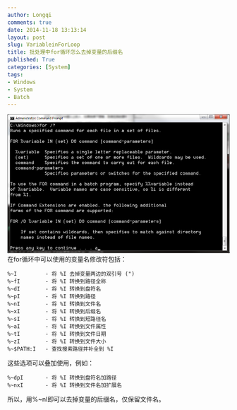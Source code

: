 ```yaml
---
author: Longqi
comments: true
date: 2014-11-18 13:13:14
layout: post
slug: VariableinForLoop
title: 批处理中for循环怎么去掉变量的后缀名
published: True
categories: [System]
tags:
- Windows
- System
- Batch
---
```

![cmd](/public/images/cmd.png)
在for循环中可以使用的变量名修改符包括：

    %~I         - 将 %I 去掉变量两边的双引号 (")
    %~fI        - 将 %I 转换到路径全称
    %~dI        - 将 %I 转换到盘符名
    %~pI        - 将 %I 转换到路径
    %~nI        - 将 %I 转换到文件名
    %~xI        - 将 %I 转换到后缀名
    %~sI        - 将 %I 转换到短路径名
    %~aI        - 将 %I 转换到文件属性
    %~tI        - 将 %I 转换到文件日期
    %~zI        - 将 %I 转换到文件大小
    %~$PATH:I   - 查找搜索路径并补全到 %I

这些选项可以叠加使用，例如：

    %~dpI       - 将 %I 转换到盘符名加路径
    %~nxI       - 将 %I 转换到文件名加扩展名

所以，用%~nI即可以去掉变量的后缀名，仅保留文件名。